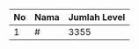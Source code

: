 | No | Nama            | Jumlah Level |
|----|-----------------|--------------|
| 1  | #    |    3355        |
